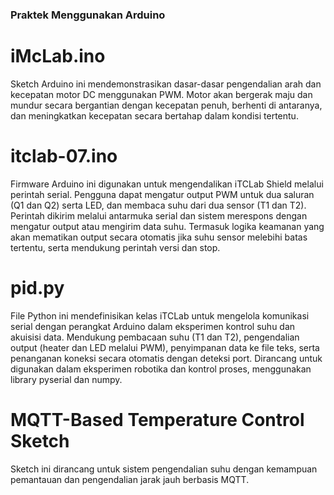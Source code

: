 ### Praktek Menggunakan Arduino

#  iMcLab.ino
Sketch Arduino ini mendemonstrasikan dasar-dasar pengendalian arah dan kecepatan motor DC menggunakan PWM. 
Motor akan bergerak maju dan mundur secara bergantian dengan kecepatan penuh, berhenti di antaranya, dan meningkatkan kecepatan secara bertahap dalam kondisi tertentu.

# itclab-07.ino
Firmware Arduino ini digunakan untuk mengendalikan iTCLab Shield melalui perintah serial. 
Pengguna dapat mengatur output PWM untuk dua saluran (Q1 dan Q2) serta LED, dan membaca suhu dari dua sensor (T1 dan T2). 
Perintah dikirim melalui antarmuka serial dan sistem merespons dengan mengatur output atau mengirim data suhu. 
Termasuk logika keamanan yang akan mematikan output secara otomatis jika suhu sensor melebihi batas tertentu, serta mendukung perintah versi dan stop.

# pid.py
File Python ini mendefinisikan kelas iTCLab untuk mengelola komunikasi serial dengan perangkat Arduino dalam eksperimen kontrol suhu dan akuisisi data. 
Mendukung pembacaan suhu (T1 dan T2), pengendalian output (heater dan LED melalui PWM), penyimpanan data ke file teks, serta penanganan koneksi secara otomatis dengan deteksi port. 
Dirancang untuk digunakan dalam eksperimen robotika dan kontrol proses, menggunakan library pyserial dan numpy.


# MQTT-Based Temperature Control Sketch
Sketch ini dirancang untuk sistem pengendalian suhu dengan kemampuan pemantauan dan pengendalian jarak jauh berbasis MQTT.
